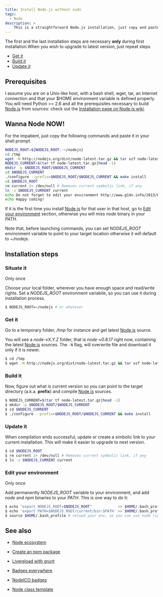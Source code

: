 ```yaml
---
title: Install Node.js without sudo
tags:
  - Node
description: >
    This is a straightforward Node.js installation, just copy and paste the commands in your shell prompt. Root permissions are not required
---
```


<div class="alert alert-warning">The first and the last installation steps are necessary <strong>only</strong> during first installation.When you wish to upgrade to latest version, just repeat steps


<ul>
<li><a href="#get-it">Get it</a></li>
<li><a href="#build-it">Build it</a></li>
<li><a href="#update-it">Update it</a></li>
</ul>
</div>


## Prerequisites

I assume you are on a Unix-like host, with a bash shell, wget, tar, an Internet connection and that your $HOME environment variable is defined properly. You will need Python >= 2.6 and all the prerequisites necessary to build [Node.js][1] from sources: check out the [Installation page on Node.js wiki](https://github.com/joyent/node/wiki/Installation).

## Wanna Node NOW!

For the impatient, just copy the following commands and paste it in your shell prompt

```bash
NODEJS_ROOT=${NODEJS_ROOT:-~/nodejs}
cd /tmp
wget -N http://nodejs.org/dist/node-latest.tar.gz && tar xzf node-latest.tar.gz
NODEJS_CURRENT=$(tar tf node-latest.tar.gz|head -1)
mkdir -p $NODEJS_ROOT/$NODEJS_CURRENT
cd $NODEJS_CURRENT
./configure --prefix=$NODEJS_ROOT/$NODEJS_CURRENT && make install
cd $NODEJS_ROOT
rm current 2> /dev/null # Removes current symbolic link, if any
ln -s $NODEJS_CURRENT current
echo Do not forget to edit your environment http://www.g14n.info/2013/01/install-nodejs-without-sudo.html#edit-your-environment
echo Happy coding!
```

<div class="alert alert-danger"><p>If it is the first time you install <a href="http://nodejs.org/">Node.js</a> for that user in that host, go to <a href="#edit-your-environment">Edit your environment</a> section, otherwise you will miss <em>node</em> binary in your <em>PATH</em>.</p></div>

Note that, before launching commands, you can set *NODEJS_ROOT* environment variable to point to your target location otherwise it will default to *~/nodejs*.

## Installation steps

### Situate it

<span class="badge">Only once</span>

Choose your local folder, wherever you have enough space and read/write rights. Set a *NODEJS_ROOT* environment variabile, so you can use it during installation process.

```bash
$ NODEJS_ROOT=~/nodejs # or whatever
```

### Get it

Go to a temporary folder, */tmp* for instance and get latest [Node.js][1] source.

You will see a *node-vX.Y.Z* folder, that is *node-v0.8.17* right now, containing the latest [Node.js][1] sources. The `-N` flag, will overwrite file and download it only if it is newer.

```bash
$ cd /tmp
$ wget -N http://nodejs.org/dist/node-latest.tar.gz && tar xzf node-latest.tar.gz
```

### Build it

Now, figure out what is current version so you can point to the target directory (a.k.a. **prefix**) and compile [Node.js][1] sources.

```bash
$ NODEJS_CURRENT=$(tar tf node-latest.tar.gz|head -1)
$ mkdir -p $NODEJS_ROOT/$NODEJS_CURRENT
$ cd $NODEJS_CURRENT
$ ./configure --prefix=$NODEJS_ROOT/$NODEJS_CURRENT && make install
```

### Update it

When compilation ends successful, update or create a simbolic link to your current installation. This will make it easier to upgrade to next version.

```bash
$ cd $NODEJS_ROOT
$ rm current 2> /dev/null # Removes current symbolic link, if any
$ ln -s $NODEJS_CURRENT current
```

### Edit your environment

<span class="badge">Only once</span>

Add permanently *NODEJS_ROOT* variable to your environment, and add *node* and *npm* binaries to your *PATH*. This is one way to do it:

```bash
$ echo "export NODEJS_ROOT=$NODEJS_ROOT"            >> $HOME/.bash_profile
$ echo 'export PATH=$NODEJS_ROOT/current/bin:$PATH' >> $HOME/.bash_profile
$ source $HOME/.bash_profile # reload your env, so you can use node right now
```

## See also

* [Node ecosystem](http://www.g14n.info/2014/01/node-ecosystem.html)
* [Create an npm package](http://www.g14n.info/2014/01/create-npm-package.html)
* [Livereload with grunt](http://www.g14n.info/2013/12/livereload-with-grunt.html)
* [Badges everywhere](http://www.g14n.info/2014/01/badges-everywhere.html)
* [NodeICO badges](http://www.g14n.info/2013/12/nodeico-badges.html)
* [Node class template](http://www.g14n.info/2014/01/node-class-template.html)


  [1]: http://nodejs.org/


